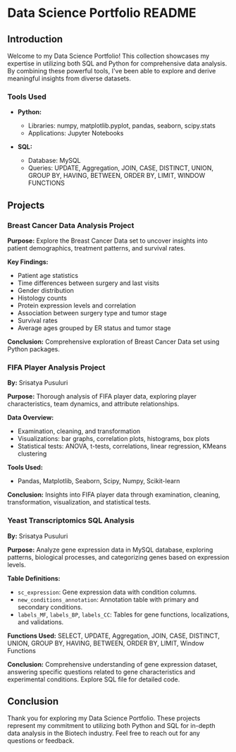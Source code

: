 # Data Science Portfolio README

## Introduction

Welcome to my Data Science Portfolio! This collection showcases my expertise in utilizing both SQL and Python for comprehensive data analysis. By combining these powerful tools, I've been able to explore and derive meaningful insights from diverse datasets.

### Tools Used

- **Python:**
  - Libraries: numpy, matplotlib.pyplot, pandas, seaborn, scipy.stats
  - Applications: Jupyter Notebooks

- **SQL:**
  - Database: MySQL
  - Queries: UPDATE, Aggregation, JOIN, CASE, DISTINCT, UNION, GROUP BY, HAVING, BETWEEN, ORDER BY, LIMIT, WINDOW FUNCTIONS

## Projects

### Breast Cancer Data Analysis Project

**Purpose:**
Explore the Breast Cancer Data set to uncover insights into patient demographics, treatment patterns, and survival rates.

**Key Findings:**
- Patient age statistics
- Time differences between surgery and last visits
- Gender distribution
- Histology counts
- Protein expression levels and correlation
- Association between surgery type and tumor stage
- Survival rates
- Average ages grouped by ER status and tumor stage

**Conclusion:**
Comprehensive exploration of Breast Cancer Data set using Python packages.

### FIFA Player Analysis Project

**By:** Srisatya Pusuluri

**Purpose:**
Thorough analysis of FIFA player data, exploring player characteristics, team dynamics, and attribute relationships.

**Data Overview:**
- Examination, cleaning, and transformation
- Visualizations: bar graphs, correlation plots, histograms, box plots
- Statistical tests: ANOVA, t-tests, correlations, linear regression, KMeans clustering

**Tools Used:**
- Pandas, Matplotlib, Seaborn, Scipy, Numpy, Scikit-learn

**Conclusion:**
Insights into FIFA player data through examination, cleaning, transformation, visualization, and statistical tests.

### Yeast Transcriptomics SQL Analysis

**By:** Srisatya Pusuluri

**Purpose:**
Analyze gene expression data in MySQL database, exploring patterns, biological processes, and categorizing genes based on expression levels.

**Table Definitions:**
- `sc_expression`: Gene expression data with condition columns.
- `new_conditions_annotation`: Annotation table with primary and secondary conditions.
- `labels_MF`, `labels_BP`, `labels_CC`: Tables for gene functions, localizations, and validations.

**Functions Used:**
SELECT, UPDATE, Aggregation, JOIN, CASE, DISTINCT, UNION, GROUP BY, HAVING, BETWEEN, ORDER BY, LIMIT, Window Functions

**Conclusion:**
Comprehensive understanding of gene expression dataset, answering specific questions related to gene characteristics and experimental conditions. Explore SQL file for detailed code.

## Conclusion

Thank you for exploring my Data Science Portfolio. These projects represent my commitment to utilizing both Python and SQL for in-depth data analysis in the Biotech industry. Feel free to reach out for any questions or feedback.